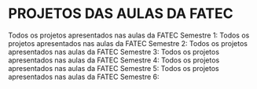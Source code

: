 # PROJETOS DAS AULAS DA FATEC
Todos os projetos apresentados nas aulas da FATEC Semestre 1:
Todos os projetos apresentados nas aulas da FATEC Semestre 2:
Todos os projetos apresentados nas aulas da FATEC Semestre 3:
Todos os projetos apresentados nas aulas da FATEC Semestre 4:
Todos os projetos apresentados nas aulas da FATEC Semestre 5:
Todos os projetos apresentados nas aulas da FATEC Semestre 6:
